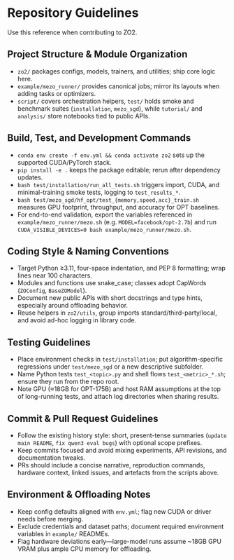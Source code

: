 # Repository Guidelines
Use this reference when contributing to ZO2.

## Project Structure & Module Organization
- `zo2/` packages configs, models, trainers, and utilities; ship core logic here.
- `example/mezo_runner/` provides canonical jobs; mirror its layouts when adding tasks or optimizers.
- `script/` covers orchestration helpers, `test/` holds smoke and benchmark suites (`installation`, `mezo_sgd`), while `tutorial/` and `analysis/` store notebooks tied to public APIs.

## Build, Test, and Development Commands
- `conda env create -f env.yml && conda activate zo2` sets up the supported CUDA/PyTorch stack.
- `pip install -e .` keeps the package editable; rerun after dependency updates.
- `bash test/installation/run_all_tests.sh` triggers import, CUDA, and minimal-training smoke tests, logging to `test_results_*`.
- `bash test/mezo_sgd/hf_opt/test_{memory,speed,acc}_train.sh` measures GPU footprint, throughput, and accuracy for OPT baselines.
- For end-to-end validation, export the variables referenced in `example/mezo_runner/mezo.sh` (e.g. `MODEL=facebook/opt-2.7b`) and run `CUDA_VISIBLE_DEVICES=0 bash example/mezo_runner/mezo.sh`.

## Coding Style & Naming Conventions
- Target Python ≥3.11, four-space indentation, and PEP 8 formatting; wrap lines near 100 characters.
- Modules and functions use snake_case; classes adopt CapWords (`ZOConfig`, `BaseZOModel`).
- Document new public APIs with short docstrings and type hints, especially around offloading behavior.
- Reuse helpers in `zo2/utils`, group imports standard/third-party/local, and avoid ad-hoc logging in library code.

## Testing Guidelines
- Place environment checks in `test/installation`; put algorithm-specific regressions under `test/mezo_sgd` or a new descriptive subfolder.
- Name Python tests `test_<topic>.py` and shell flows `test_<metric>_*.sh`; ensure they run from the repo root.
- Note GPU (≈18GB for OPT-175B) and host RAM assumptions at the top of long-running tests, and attach log directories when sharing results.

## Commit & Pull Request Guidelines
- Follow the existing history style: short, present-tense summaries (`update main README`, `fix qwen3 eval bugs`) with optional scope prefixes.
- Keep commits focused and avoid mixing experiments, API revisions, and documentation tweaks.
- PRs should include a concise narrative, reproduction commands, hardware context, linked issues, and artefacts from the scripts above.

## Environment & Offloading Notes
- Keep config defaults aligned with `env.yml`; flag new CUDA or driver needs before merging.
- Exclude credentials and dataset paths; document required environment variables in `example/` READMEs.
- Flag hardware deviations early—large-model runs assume ~18GB GPU VRAM plus ample CPU memory for offloading.
